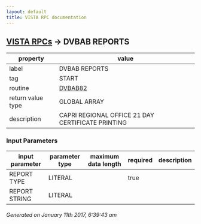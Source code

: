 ```yaml
---
layout: default
title: VISTA RPC documentation
---
```




## [VISTA RPCs](TableOfContent.md) &#8594; DVBAB REPORTS 

 property | value 
--- | --- 
 label | DVBAB REPORTS
 tag | START
 routine | [DVBAB82](http://code.osehra.org/dox/Routine_DVBAB82_source.html)
 return value type | GLOBAL ARRAY
 description | CAPRI REGIONAL OFFICE 21 DAY CERTIFICATE PRINTING

### Input Parameters

| input parameter | parameter type | maximum data length | required | description | 
| --- | --- | --- | --- | --- | 
| REPORT TYPE | LITERAL |  | true |  | 
| REPORT STRING | LITERAL |  |  |  | 




 ###### Generated on January 11th 2017, 6:39:43 am